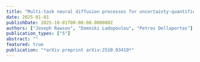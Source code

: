 ```yaml
---
title: "Multi-task neural diffusion processes for uncertainty-quantified wind power prediction"
date: 2025-01-01
publishDate: 2025-10-01T00:00:00.000000Z
authors: ["Joseph Rawson", "Domniki Ladopoulou", "Petros Dellaportas"]
publication_types: ["5"]
abstract: ""
featured: true
publication: "*arXiv preprint arXiv:2510.03419*"
---
```

